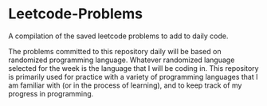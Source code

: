 # Leetcode-Problems
A compilation of the saved leetcode problems to add to daily code. 

The problems committed to this repository daily will be based on randomized programming language. Whatever randomized language selected for the week is the language that I will be coding in. This repository is primarily used for practice with a variety of programming languages that I am familiar with (or in the process of learning), and to keep track of my progress in programming. 
